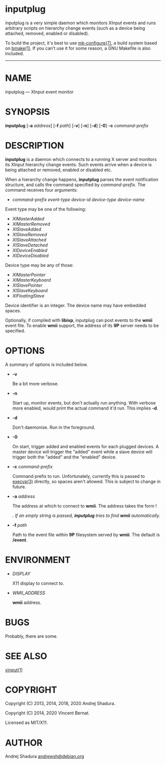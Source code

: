 inputplug
=========

inputplug is a very simple daemon which monitors XInput events and runs
arbitrary scripts on hierarchy change events (such as a device being
attached, removed, enabled or disabled).

To build the project, it's best to use [mk-configure(7)](http://github.com/cheusov/mk-configure),
a build system based on [bmake(1)](http://www.crufty.net/help/sjg/bmake.html). If you can’t use
it for some reason, a GNU Makefile is also included.

* * *

# NAME

inputplug — XInput event monitor

# SYNOPSIS

**inputplug** \[**-a** _address_\] \[**-f** _path_\] \[**-v**\] \[**-n**\] \[**-d**\] \[**-0**\] **-c** _command-prefix_

# DESCRIPTION

**inputplug** is a daemon which connects to a running X server
and monitors its XInput hierarchy change events. Such events arrive
when a device is being attached or removed, enabled or disabled etc.

When a hierarchy change happens, **inputplug** parses the event notification
structure, and calls the command specified by _command-prefix_. The command
receives four arguments:

* _command-prefix_ _event-type_ _device-id_ _device-type_ _device-name_

Event type may be one of the following:

* _XIMasterAdded_
* _XIMasterRemoved_
* _XISlaveAdded_
* _XISlaveRemoved_
* _XISlaveAttached_
* _XISlaveDetached_
* _XIDeviceEnabled_
* _XIDeviceDisabled_

Device type may be any of those:

* _XIMasterPointer_
* _XIMasterKeyboard_
* _XISlavePointer_
* _XISlaveKeyboard_
* _XIFloatingSlave_

Device identifier is an integer. The device name may have embedded spaces.

Optionally, if compiled with **libixp**, inputplug can post events to the **wmii** event file.
To enable **wmii** support, the address of its **9P** server needs to be specified.

# OPTIONS

A summary of options is included below.

* **-v**

    Be a bit more verbose.

* **-n**

    Start up, monitor events, but don't actually run anything.
    With verbose more enabled, would print the actual command it'd
    run. This implies **-d**.

* **-d**

    Don't daemonise. Run in the foreground.

* **-0**

    On start, trigger added and enabled events for each plugged devices. A
    master device will trigger the "added" event while a slave device will
    trigger both the "added" and the "enabled" device.

* **-c** _command-prefix_

    Command prefix to run. Unfortunately, currently this is passed to
    [execvp(3)](http://manpages.debian.org/cgi-bin/man.cgi?query=execvp) directly, so spaces aren't allowed. This is subject to
    change in future.

* **-a** _address_

    The address at which to connect to **wmii**. The address takes the
    form _<protocol>_!_<address>_. If an empty string is passed,
    **inputplug** tries to find **wmii** automatically.

* **-f** _path_

    Path to the event file within **9P** filesystem served by **wmii**.
    The default is **/event**.

# ENVIRONMENT

* _DISPLAY_

    X11 display to connect to.

* _WMII\_ADDRESS_

    **wmii** address.

# BUGS

Probably, there are some.

# SEE ALSO

[xinput(1)](http://manpages.debian.org/cgi-bin/man.cgi?query=xinput)

# COPYRIGHT

Copyright (C) 2013, 2014, 2018, 2020 Andrej Shadura.

Copyright (C) 2014, 2020 Vincent Bernat.

Licensed as MIT/X11.

# AUTHOR

Andrej Shadura <andrewsh@debian.org>
